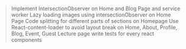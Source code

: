 > Implement IntersectionObserver on Home and Blog Page and service worker
> Lazy loading images using intersectionObserver on Home Page
> Code splitting for different parts of sections on Homepage
> Use React-content-loader to avoid layout break on Home, About, Profile, Blog, Event, Guest Lecture page
> write tests for every react components